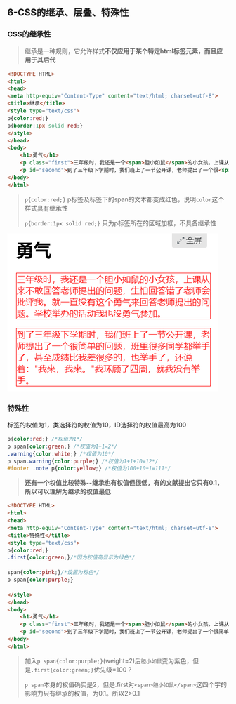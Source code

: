 ## 6-CSS的继承、层叠、特殊性

### CSS的继承性
> 继承是一种规则，它允许样式**不仅应用于某个特定html标签元素，而且应用于其后代**

```html
<!DOCTYPE HTML>
<html>
<head>
<meta http-equiv="Content-Type" content="text/html; charset=utf-8">
<title>继承</title>
<style type="text/css">
p{color:red;}
p{border:1px solid red;}
</style>
</head>
<body>
    <h1>勇气</h1>
    <p class="first">三年级时，我还是一个<span>胆小如鼠</span>的小女孩，上课从来不敢回答老师提出的问题，生怕回答错了老师会批评我。就一直没有这个勇气来回答老师提出的问题。学校举办的活动我也没勇气参加。</p>
    <p id="second">到了三年级下学期时，我们班上了一节公开课，老师提出了一个很<span>简单</span>的问题，班里很多同学都举手了，甚至成绩比我差很多的，也举手了，还说着："我来，我来。"我环顾了四周，就我没有举手。</p>
</body>
</html>
```
> `p{color:red;}` p标签及标签下的span的文本都变成红色，说明`color`这个样式具有继承性
>
> `p{border:1px solid red;}` 只为p标签所在的区域加框，不具备继承性

![alt](img/jicheng.png)

### 特殊性

标签的权值为1，类选择符的权值为10，ID选择符的权值最高为100

```css
p{color:red;} /*权值为1*/
p span{color:green;} /*权值为1+1=2*/
.warning{color:white;} /*权值为10*/
p span.warning{color:purple;} /*权值为1+1+10=12*/
#footer .note p{color:yellow;} /*权值为100+10+1=111*/
```
>**还有一个权值比较特殊--继承也有权值但很低，有的文献提出它只有0.1，所以可以理解为继承的权值最低**

```html
<!DOCTYPE HTML>
<html>
<head>
<meta http-equiv="Content-Type" content="text/html; charset=utf-8">
<title>特殊性</title>
<style type="text/css">
p{color:red;}
.first{color:green;}/*因为权值高显示为绿色*/

span{color:pink;}/*设置为粉色*/
p span{color:purple;}

</style>
</head>
<body>
    <h1>勇气</h1>
    <p class="first">三年级时，我还是一个<span>胆小如鼠</span>的小女孩，上课从来不敢回答老师提出的问题，生怕回答错了老师会批评我。就一直没有这个勇气来回答老师提出的问题。学校举办的活动我也没勇气参加。</p>
    <p id="second">到了三年级下学期时，我们班上了一节公开课，老师提出了一个很简单的问题，班里很多同学都举手了，甚至成绩比我差很多的，也举手了，还说着："我来，我来。"我环顾了四周，就我没有举手。</p>
</body>
</html>
```
> 加入`p span{color:purple;}`(weight=2)后`胆小如鼠`变为紫色，但是`.first{color:green;}`优先级=100？
>
>`p span`本身的权值确实是2，但是.first对`<span>胆小如鼠</span>`这四个字的影响力只有继承的权值，为0.1。所以2>0.1
